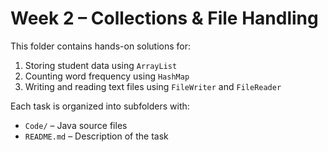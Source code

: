 # Week 2 – Collections & File Handling

This folder contains hands-on solutions for:

1. Storing student data using `ArrayList`
2. Counting word frequency using `HashMap`
3. Writing and reading text files using `FileWriter` and `FileReader`

Each task is organized into subfolders with:
- `Code/` – Java source files
- `README.md` – Description of the task
